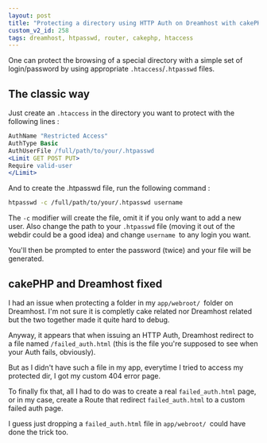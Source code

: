 ```yaml
---
layout: post
title: "Protecting a directory using HTTP Auth on Dreamhost with cakePHP"
custom_v2_id: 258
tags: dreamhost, htpasswd, router, cakephp, htaccess
---
```


One can protect the browsing of a special directory with a simple set of
login/password by using appropriate `.htaccess`/`.htpasswd` files.

## The classic way

Just create an `.htaccess` in the directory you want to protect with the
following lines :


```apache
AuthName "Restricted Access"
AuthType Basic
AuthUserFile /full/path/to/your/.htpasswd
<Limit GET POST PUT>
Require valid-user
</Limit>
```

And to create the .htpasswd file, run the following command :


```sh
htpasswd -c /full/path/to/your/.htpasswd username
```

The `-c` modifier will create the file, omit it if you only want to add a new
user. Also change the path to your `.htpasswd` file (moving it out of the
webdir could be a good idea) and change `username `to any login you want.

You'll then be prompted to enter the password (twice) and your file will be
generated.

## cakePHP and Dreamhost fixed

I had an issue when protecting a folder in my `app/webroot/ `folder on
Dreamhost. I'm not sure it is completly cake related nor Dreamhost related but
the two together made it quite hard to debug.

Anyway, it appears that when issuing an HTTP Auth, Dreamhost redirect to a
file named `/failed_auth.html` (this is the file you're supposed to see when
your Auth fails, obviously).

But as I didn't have such a file in my app, everytime I tried to access my
protected dir, I got my custom 404 error page.

To finally fix that, all I had to do was to create a real `failed_auth.html`
page, or in my case, create a Route that redirect `failed_auth.html` to a
custom failed auth page.

I guess just dropping a `failed_auth.html` file in `app/webroot/ `could have
done the trick too.
